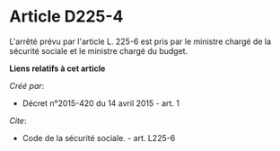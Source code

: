 # Article D225-4

L'arrêté prévu par l'article L. 225-6 est pris par le ministre chargé de la sécurité sociale et le ministre chargé du budget.

**Liens relatifs à cet article**

_Créé par_:

  - Décret n°2015-420 du 14 avril 2015 - art. 1

_Cite_:

  - Code de la sécurité sociale. - art. L225-6
